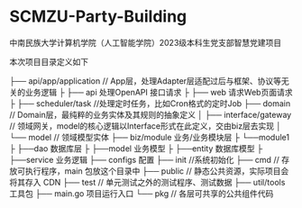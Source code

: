 # SCMZU-Party-Building
中南民族大学计算机学院（人工智能学院）2023级本科生党支部智慧党建项目



本次项目目录定义如下

├── api/app/application // App层，处理Adapter层适配过后与框架、协议等无关的业务逻辑
├   ├── api 处理OpenAPI 接口请求
├   ├── web  请求Web页面请求
├   ├── scheduler/task  //处理定时任务，比如Cron格式的定时Job
├── domain // Domain层，最纯粹的业务实体及其规则的抽象定义
│   ├── interface/gateway // 领域网关，model的核心逻辑以Interface形式在此定义，交由biz层去实现
│   └── model // 领域模型实体
├── biz/module 业务/业务模块层
├   └──module1
├        ├──dao 数据库层
├        ├──model 业务模型
├        ├──entity 数据库模型
├        ├──service 业务逻辑
├── configs 配置
├── init    //系统初始化
├── cmd    // 存放可执行程序，main 包放这个目录中
├── public  // 静态公共资源，实际项目会将其存入 CDN
├── test // 单元测试之外的测试程序、测试数据
├── util/tools 工具包
├── main.go 项目运行入口
└── pkg // 各层可共享的公共组件代码
